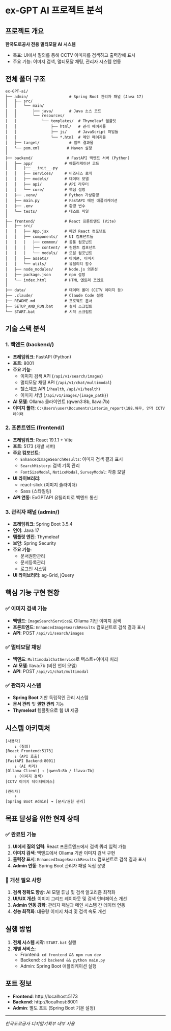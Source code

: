 # ex-GPT AI 프로젝트 분석

## 프로젝트 개요

**한국도로공사 전용 멀티모달 AI 시스템**
- 목표: UI에서 질의를 통해 CCTV 이미지를 검색하고 출력창에 표시
- 주요 기능: 이미지 검색, 멀티모달 채팅, 관리자 시스템 연동

## 전체 폴더 구조

```
ex-GPT-ai/
├── admin/                  # Spring Boot 관리자 패널 (Java 17)
│   ├── src/
│   │   └── main/
│   │       ├── java/       # Java 소스 코드
│   │       └── resources/
│   │           └── templates/  # Thymeleaf 템플릿
│   │               ├── html/   # 관리 페이지들
│   │               ├── js/     # JavaScript 파일들
│   │               └── *.html  # 메인 페이지들
│   ├── target/             # 빌드 결과물
│   └── pom.xml            # Maven 설정
│
├── backend/               # FastAPI 백엔드 서버 (Python)
│   ├── app/              # 애플리케이션 코드
│   │   ├── __init__.py
│   │   ├── services/     # 비즈니스 로직
│   │   ├── models/       # 데이터 모델
│   │   ├── api/          # API 라우터
│   │   └── core/         # 핵심 설정
│   ├── .venv/            # Python 가상환경
│   ├── main.py           # FastAPI 메인 애플리케이션
│   ├── .env              # 환경 변수
│   └── tests/            # 테스트 파일
│
├── frontend/             # React 프론트엔드 (Vite)
│   ├── src/
│   │   ├── App.jsx       # 메인 React 컴포넌트
│   │   ├── components/   # UI 컴포넌트들
│   │   │   ├── common/   # 공통 컴포넌트
│   │   │   ├── content/  # 컨텐츠 컴포넌트
│   │   │   └── modals/   # 모달 컴포넌트
│   │   ├── assets/       # 아이콘, 이미지
│   │   └── utils/        # 유틸리티 함수
│   ├── node_modules/     # Node.js 의존성
│   ├── package.json      # npm 설정
│   └── index.html        # HTML 엔트리 포인트
│
├── data/                 # 데이터 폴더 (CCTV 이미지 등)
├── .claude/              # Claude Code 설정
├── README.md             # 프로젝트 문서
├── SETUP_AND_RUN.bat     # 설치 스크립트
└── START.bat             # 시작 스크립트
```

## 기술 스택 분석

### 1. 백엔드 (backend/)
- **프레임워크**: FastAPI (Python)
- **포트**: 8001
- **주요 기능**:
  - 이미지 검색 API (`/api/v1/search/images`)
  - 멀티모달 채팅 API (`/api/v1/chat/multimodal`)
  - 헬스체크 API (`/health`, `/api/v1/health`)
  - 이미지 서빙 (`/api/v1/images/{image_path}`)
- **AI 모델**: Ollama 클라이언트 (qwen3:8b, llava:7b)
- **이미지 폴더**: `C:\Users\user\Documents\interim_report\188.해무, 안개 CCTV 데이터`

### 2. 프론트엔드 (frontend/)
- **프레임워크**: React 19.1.1 + Vite
- **포트**: 5173 (개발 서버)
- **주요 컴포넌트**:
  - `EnhancedImageSearchResults`: 이미지 검색 결과 표시
  - `SearchHistory`: 검색 기록 관리
  - `FontSizeModal`, `NoticeModal`, `SurveyModal`: 각종 모달
- **UI 라이브러리**:
  - react-slick (이미지 슬라이더)
  - Sass (스타일링)
- **API 연동**: ExGPTAPI 유틸리티로 백엔드 통신

### 3. 관리자 패널 (admin/)
- **프레임워크**: Spring Boot 3.5.4
- **언어**: Java 17
- **템플릿 엔진**: Thymeleaf
- **보안**: Spring Security
- **주요 기능**:
  - 문서권한관리
  - 문서등록관리
  - 로그인 시스템
- **UI 라이브러리**: ag-Grid, jQuery

## 핵심 기능 구현 현황

### ✅ 이미지 검색 기능
- **백엔드**: `ImageSearchService`로 Ollama 기반 이미지 검색
- **프론트엔드**: `EnhancedImageSearchResults` 컴포넌트로 검색 결과 표시
- **API**: POST `/api/v1/search/images`

### ✅ 멀티모달 채팅
- **백엔드**: `MultimodalChatService`로 텍스트+이미지 처리
- **AI 모델**: llava:7b (비전 언어 모델)
- **API**: POST `/api/v1/chat/multimodal`

### ✅ 관리자 시스템
- **Spring Boot** 기반 독립적인 관리 시스템
- **문서 관리** 및 **권한 관리** 기능
- **Thymeleaf** 템플릿으로 웹 UI 제공

## 시스템 아키텍처

```
[사용자]
    ↓ (질의)
[React Frontend:5173]
    ↓ (API 호출)
[FastAPI Backend:8001]
    ↓ (AI 처리)
[Ollama Client] → [qwen3:8b / llava:7b]
    ↓ (이미지 검색)
[CCTV 이미지 데이터베이스]

[관리자]
    ↓
[Spring Boot Admin] → [문서/권한 관리]
```

## 목표 달성을 위한 현재 상태

### ✅ 완료된 기능
1. **UI에서 질의 입력**: React 프론트엔드에서 검색 쿼리 입력 가능
2. **이미지 검색**: 백엔드에서 Ollama 기반 이미지 검색 구현
3. **출력창 표시**: `EnhancedImageSearchResults` 컴포넌트로 검색 결과 표시
4. **Admin 연동**: Spring Boot 관리자 패널 독립 운영

### 🔄 개선 필요 사항
1. **검색 정확도 향상**: AI 모델 튜닝 및 검색 알고리즘 최적화
2. **UI/UX 개선**: 이미지 그리드 레이아웃 및 검색 인터페이스 개선
3. **Admin 연동 강화**: 관리자 패널과 메인 시스템 간 데이터 연동
4. **성능 최적화**: 대용량 이미지 처리 및 검색 속도 개선

## 실행 방법

1. **전체 시스템 시작**: `START.bat` 실행
2. **개별 서비스**:
   - Frontend: `cd frontend && npm run dev`
   - Backend: `cd backend && python main.py`
   - Admin: Spring Boot 애플리케이션 실행

## 포트 정보
- **Frontend**: http://localhost:5173
- **Backend**: http://localhost:8001
- **Admin**: 별도 포트 (Spring Boot 기본 설정)

---
*한국도로공사 디지털기획부 내부 사용*